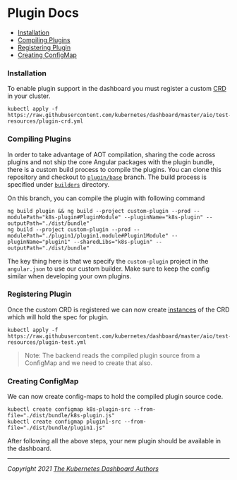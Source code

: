 # Plugin Docs

* [Installation](#installation)
* [Compiling Plugins](#compiling-plugins)
* [Registering Plugin](#registering-plugin)
* [Creating ConfigMap](#creating-configmap)

### Installation

To enable plugin support in the dashboard you must register a custom [CRD](../../aio/test-resources/plugin-crd.yml) in your cluster.

```shell
kubectl apply -f https://raw.githubusercontent.com/kubernetes/dashboard/master/aio/test-resources/plugin-crd.yml
```

### Compiling Plugins

In order to take advantage of AOT compilation, sharing the code across plugins and not ship the core Angular packages with the plugin bundle, there is a custom build process to compile the plugins.
You can clone this repository and checkout to [`plugin/base`](https://github.com/ogsyoo/dashboard/v2/tree/plugin/base) branch. The build process is specified under [`builders`](https://github.com/ogsyoo/dashboard/v2/tree/plugin/base/builders) directory.

On this branch, you can compile the plugin with following command

```shell
ng build plugin && ng build --project custom-plugin --prod --modulePath="k8s-plugin#PluginModule" --pluginName="k8s-plugin" --outputPath="./dist/bundle"
ng build --project custom-plugin --prod --modulePath="./plugin1/plugin1.module#Plugin1Module" --pluginName="plugin1" --sharedLibs="k8s-plugin" --outputPath="./dist/bundle"
```

The key thing here is that we specify the `custom-plugin` project in the `angular.json` to use our custom builder. Make sure to keep the config similar when developing your own plugins.

### Registering Plugin

Once the custom CRD is registered we can now create [instances](../../aio/test-resources/plugin-test.yml) of the CRD which will hold the spec for plugin.

```shell
kubectl apply -f https://raw.githubusercontent.com/kubernetes/dashboard/master/aio/test-resources/plugin-test.yml
```

> Note: The backend reads the compiled plugin source from a ConfigMap and we need to create that also.

### Creating ConfigMap

We can now create config-maps to hold the compiled plugin source code.

```shell
kubectl create configmap k8s-plugin-src --from-file="./dist/bundle/k8s-plugin.js"
kubectl create configmap plugin1-src --from-file="./dist/bundle/plugin1.js"
```

After following all the above steps, your new plugin should be available in the dashboard.

----
_Copyright 2021 [The Kubernetes Dashboard Authors](https://github.com/ogsyoo/dashboard/v2/graphs/contributors)_